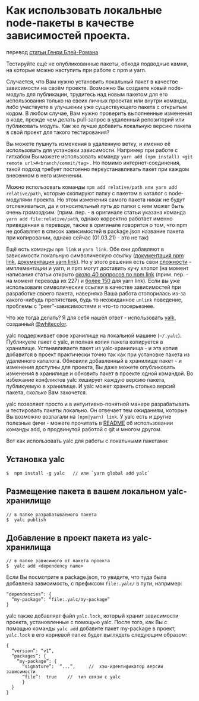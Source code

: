 # Как использовать локальные node-пакеты в качестве зависимостей проекта. #

перевод [статьи Генри Блей-Романа](https://www.viget.com/articles/how-to-use-local-unpublished-node-packages-as-project-dependencies/)

Тестируйте ещё не опубликованные пакеты, обходя подводные камни, на которые можно наступить при работе с npm и yarn.

Случается, что Вам нужно установить локальный пакет в качестве зависимости на своём проекте. Возможно Вы создаете новый node-модуль для публикации, трудитесь над новым пакетом для его использования только на своих личных проектах или внутри команды, либо участвуете в улучшении уже существующего пакета с открытым кодом. В любом случае, Вам нужно проверить выполненные изменения в коде, прежде чем делать pull-запрос в удаленный репозиторий или публиковать модуль. Как же лучше добавить локальную версию пакета в свой проект для такого тестирования?

Вы можете пушнуть изменения в удаленную ветку, и именно её использовать для установки зависимости. Например при работе с гитхабом Вы можете использовать
команду  `yarn add (npm install) <git remote url>#<branch/commit/tag>` . Но помимо интернет-соединения, такой подход требует постоянно переустанавливать пакет при каждом внесенном в него изменении.

Можно использовать команды `npm add relative/path или yarn add relative/path`, которые скопируют папку с пакетом в каталог с node-модулями проекта. Но этом изменения самого пакета никак не будут отслеживаться, да и относительный путь до папки с ним может быть очень громоздким.
(прим. пер. - в оригинале статьи указана команда `yarn add file:relative/path`, однако корректно работает именно приведенная в переводе, также в оригинале говорится о том, что npm не добавляет в список зависимостей в package.json название пакета при копировании, однако сейчас (01.03.21) -  это не так)

Ещё есть команды `npm link` и `yarn link`. Обе они добавляют в зависимости локальную символическую ссылку ([документация npm link](https://docs.npmjs.com/cli/v7/commands/npm-link), [документация yarn link](https://classic.yarnpkg.com/en/docs/cli/link)). Но у этого решения есть свои [сложности](https://github.com/yarnpkg/yarn/issues/1761) -  имплементации и yarn, и npm
могут доставить кучу хлопот (на момент написания статьи открыто [около 40 вопросов по npm link](https://github.com/npm/cli/search?q=npm-link&type=issues) (прим. пер. - на момент перевода их 227) и [более 150](https://github.com/yarnpkg/yarn/issues?utf8=%E2%9C%93&q=is:issue+is:open+%22yarn+link%22) для yarn link). Если вы уже использовали символические ссылки в качестве зависимостей при разработке своего пакета, наверняка Ваша работа стопорилась из-за какого-нибудь препятствия, будь то неожиданное `unlink` поведение,
проблемы с “peer”-зависимостями и что-то посерьезнее.

Что же тогда делать? Я для себя нашёл ответ - использовать [yalk](https://github.com/wclr/yalc), созданный [@whitecolor](https://medium.com/@_whitecolor).

yalc поддерживает свое хранилище на локальной машине (`~/.yalc`). Публикуете пакет с yalc, и полная копия пакета копируется в хранилище. Устанавливаете пакет из yalc-хранилища - и эта копия добавится в проект практически точно так как при установке пакета из удаленного каталога. Обновили добавленный в хранилище пакет - и изменения доступны для проекта, Вы даже можете опубликовать изменения в хранилище и обновить пакет в проекте одной командой. Во избежание конфликтов yalc хеширует каждую версию пакета, публикуемую в хранилище. И yalc может хранить столько версий пакета, сколько Вам захочется.

yalc позволяет просто и в интуитивно-понятной манере разрабатывать и тестировать пакеты локально. Он отвечает тем ожиданиям, которые Вы возможно возлагали на `(npm|yarn) link`. У yalc есть и другие полезные фичи - можете прочитать в [README](https://github.com/wclr/yalc) об использовании команды add, о продвинутой работой с git и многом другом.

Вот как использовать yalc для работы с локальными пакетами:

## Установка yalc ##

    $  npm install -g yalc   // или `yarn global add yalc`

## Размещение пакета в вашем локальном yalc-хранилище ##

    // в папке разрабатываемого пакета
    $  yalc publish

## Добавление в проект пакета из yalc-хранилища ##

    // в папке зависимого от пакета проекта
    $  yalc add <dependency name>

Если Вы посмотрите в package.json, то увидите, что туда была добавлена зависимость, с префиксом `file:.yalc/` в пути, например:

    “dependencies”: {
      “my-package”: “file:.yalc/my-package”
    }

yalc также добавляет файл `yalc.lock`, который хранит зависимости проекта, установленные с помощью yalc.  После того, как Вы с помощью команды `yalc add` добавите пакет my-package в проект, `yalc.lock` в его корневой папке будет
выглядеть следующим образом:

    {
      “version”: “v1”,
      “packages”: {
        “my-package”: {
	      “signature”:  “...”,     //  хэш-идентификатор версии зависимости
          “file”:  true    //  тип связи с yalc
	      }
      }
    }


